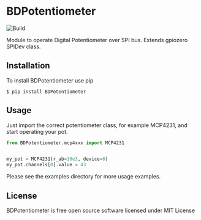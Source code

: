# BDPotentiometer

![Build](https://github.com/bond-anton/BDPotentiometer/actions/workflows/python-package.yml/badge.svg)

Module to operate Digital Potentiometer over SPI bus. Extends gpiozero SPIDev class.

## Installation

To install BDPotentiometer use pip
```shell
$ pip install BDPotentiometer
```

## Usage

Just import the correct potentiometer class, for example MCP4231, and start operating your pot.

```python
from BDPotentiometer.mcp4xxx import MCP4231


my_pot = MCP4231(r_ab=10e3, device=0)
my_pot.channels[0].value = 43
```

Please see the examples directory for more usage examples.

## License

BDPotentiometer is free open source software licensed under MIT License